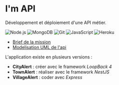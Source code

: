 # I'm API

Développement et déploiement d'une API métier.

![Node.js](https://img.shields.io/badge/Node.js-43853D?style=for-the-badge&logo=node.js&logoColor=white)
![MongoDB](https://img.shields.io/badge/MongoDB-4EA94B?style=for-the-badge&logo=mongodb&logoColor=white)
![Git](https://img.shields.io/badge/git-%23F05033.svg?style=for-the-badge&logo=git&logoColor=white)
![JavaScript](https://img.shields.io/badge/JavaScript-323330?style=for-the-badge&logo=javascript&logoColor=F7DF1E)
![Heroku](https://img.shields.io/badge/Heroku-430098?style=for-the-badge&logo=heroku&logoColor=white)

- [Brief de la mission](/doc/Brief.md)
- [Modelisation UML de l'api](/doc/modelisation.md)

L'application existe en plusieurs versions :
  - **CityAlert** : créer avec le framework *LoopBack 4*
  - **TownAlert** : réaliser avec le framework *NestJS*
  - **VillageAlert** : coder avec *Express*
